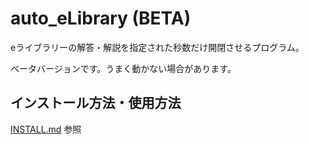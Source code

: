 # auto_eLibrary (BETA)
eライブラリーの解答・解説を指定された秒数だけ開閉させるプログラム。

ベータバージョンです。うまく動かない場合があります。


## インストール方法・使用方法
[INSTALL.md](INSTALL.md) 参照
